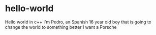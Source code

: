 # hello-world
Hello world in c++
I'm Pedro, an Spanish 16 year old boy that is going to change the world to something better
I want a Porsche 
